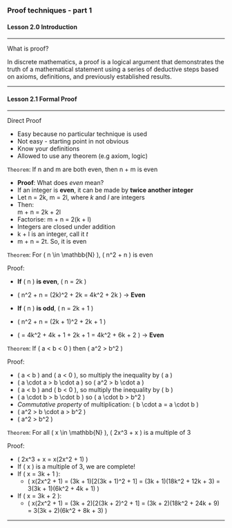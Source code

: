 ### Proof techniques - part 1

#### Lesson 2.0 Introduction

---

What is proof?

In discrete mathematics, a proof is a logical argument that demonstrates the truth of a mathematical statement using a series of deductive steps based on axioms, definitions, and previously established results.

---

#### Lesson 2.1 Formal Proof

---

Direct Proof

- Easy because no particular technique is used
- Not easy - starting point in not obvious
- Know your definitions
- Allowed to use any theorem (e.g axiom, logic)

`Theorem`: If n and m are both even, then n + m is even

- **Proof**: What does _even_ mean?
- If an integer is **even**, it can be made by **twice another integer**
- Let n = 2k, m = 2l, where _k_ and _l_ are integers
- Then:  
  m + n = 2k + 2l
- Factorise: m + n = 2(k + l)
- Integers are closed under addition
- k + l is an integer, call it _t_
- m + n = 2t. So, it is even

`Theorem`: For \( n \in \mathbb{N} \), \( n^2 + n \) is even

Proof:

- **If** \( n \) **is even**, \( n = 2k \)
- \( n^2 + n = (2k)^2 + 2k = 4k^2 + 2k \) → **Even**

- **If** \( n \) **is odd**, \( n = 2k + 1 \)
- \( n^2 + n = (2k + 1)^2 + 2k + 1 \)
- \( = 4k^2 + 4k + 1 + 2k + 1 = 4k^2 + 6k + 2 \) → **Even**

`Theorem`: If \( a < b < 0 \) then \( a^2 > b^2 \)

Proof:

- \( a < b \) and \( a < 0 \), so multiply the inequality by \( a \)
- \( a \cdot a > b \cdot a \) so \( a^2 > b \cdot a \)
- \( a < b \) and \( b < 0 \), so multiply the inequality by \( b \)
- \( a \cdot b > b \cdot b \) so \( a \cdot b > b^2 \)
- _Commutative property_ of multiplication: \( b \cdot a = a \cdot b \)
- \( a^2 > b \cdot a > b^2 \)
- \( a^2 > b^2 \)

`Theorem`: For all \( x \in \mathbb{N} \), \( 2x^3 + x \) is a multiple of 3

Proof:

- \( 2x^3 + x = x(2x^2 + 1) \)
- If \( x \) is a multiple of 3, we are complete!
- If \( x = 3k + 1 \):
  - \( x(2x^2 + 1) = (3k + 1)[2(3k + 1)^2 + 1] = (3k + 1)(18k^2 + 12k + 3) = 3(3k + 1)(6k^2 + 4k + 1) \)
- If \( x = 3k + 2 \):
  - \( x(2x^2 + 1) = (3k + 2)[2(3k + 2)^2 + 1] = (3k + 2)(18k^2 + 24k + 9) = 3(3k + 2)(6k^2 + 8k + 3) \)

---
